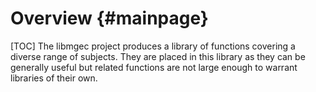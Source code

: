 Overview					{#mainpage}
========
[TOC]
The libmgec project produces a library of functions covering a diverse range of
subjects. They are placed in this library as they can be generally useful but
related functions are not large enough to warrant libraries of their own.
